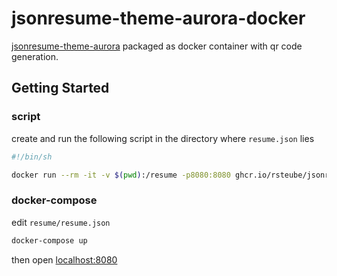 # jsonresume-theme-aurora-docker

[jsonresume-theme-aurora](https://github.com/saurabh73/jsonresume-theme-aurora) packaged as docker container with qr code generation.

## Getting Started

### script
create and run the following script in the directory where `resume.json` lies
```sh
#!/bin/sh

docker run --rm -it -v $(pwd):/resume -p8080:8080 ghcr.io/rsteube/jsonresume-theme-aurora-docker
```

### docker-compose

edit `resume/resume.json`

```sh
docker-compose up
```


then open [localhost:8080](http://localhost:8080)
